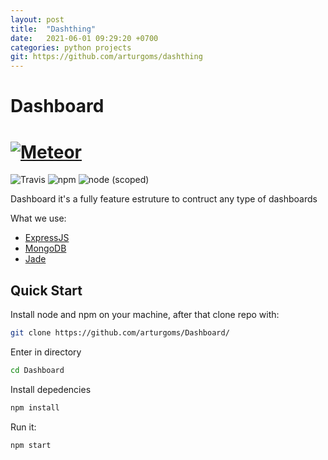 ```yaml
---
layout: post
title:  "Dashthing"
date:   2021-06-01 09:29:20 +0700
categories: python projects
git: https://github.com/arturgoms/dashthing
---
```


# Dashboard
# <a href='https://www.meteor.com'><img src='https://dl.dropboxusercontent.com/s/pxobbfwrkhirs5k/Screen%20Shot%202018-03-01%20at%2013.14.17.png'  alt='Meteor'></a>

![Travis](https://img.shields.io/travis/USER/REPO.svg?style=for-the-badge)
![npm](https://img.shields.io/npm/v/npm.svg?style=for-the-badge)
![node (scoped)](https://img.shields.io/node/v/@stdlib/stdlib.svg?style=for-the-badge)

Dashboard it's a fully feature estruture to contruct any type of dashboards

What we use:
 * [ExpressJS](http://expressjs.com/)
 * [MongoDB](https://www.mongodb.com)
 * [Jade](http://jade-lang.com)

## Quick Start

Install node and npm on your machine, after that clone repo with:
```bash
git clone https://github.com/arturgoms/Dashboard/
```
 Enter in directory
```bash
cd Dashboard
```
Install depedencies
```bash
npm install
```
Run it:
```bash
npm start
```